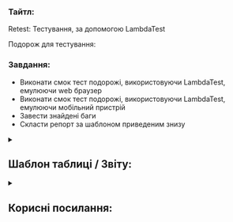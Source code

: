 <h3>Тайтл:</h3>
Retest: Тестування, за допомогою LambdaTest	

Подорож для тестування:


<h3>Завдання:</h3>

- Виконати смок тест подорожі, використовуючи LambdaTest, емулюючи web браузер
- Виконати смок тест подорожі, використовуючи LambdaTest, емулюючи мобільний пристрій
- Завести знайдені баги
- Скласти репорт за шаблоном приведеним знизу


<details><summary><h2>Шаблон таблиці / Звіту:</h2></summary> 

| ID Дефекту | Назва | Пристрій/версія браузера | Статус | Автор 
| --- | --- | --- | --- | ---
| #4672 | 20191012_14_dnipro_В "Маршруті подорожі" блоку "Мапа" не відображається назва готелю | Win, Chrome 101.10.10 | Done | DmitriiNasonov 
| #4666 | 20191012_14_dnipro_Між блоками "Прев'ю" та "Мапа" відображається назва країни "Ukraine" |  Galaxy S23 Android 14.01, Chrome 101.10.10 | Done | DmitriiNasonov 
  
</details>


<details>
    <summary><h2>Корисні посилання:</h2></summary> 

| Назва | Посилання
| --- | ---
| LambdaTest & BrowserStack | [https://github.com/scholokov/long-travel-2/issues](https://qax-camp.com.ua/lessons/browserstack/)
  
</details>


